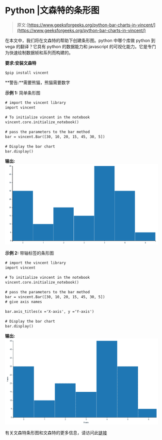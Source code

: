 # Python |文森特的条形图

> 原文:[https://www.geeksforgeeks.org/python-bar-charts-in-vincent/](https://www.geeksforgeeks.org/python-bar-charts-in-vincent/)

在本文中，我们将在文森特的帮助下创建条形图。python 中哪个库做 python 到 vega 的翻译？它具有 python 的数据能力和 javascript 的可视化能力。它是专门为快速绘制数据帧和系列而构建的。

**要求:安装文森特**

```
$pip install vincent
```

**警告:**需要熊猫，熊猫需要数字

**示例 1:** 简单条形图

```
# import the vincent library
import vincent

# To initialize vincent in the notebook
vincent.core.initialize_notebook()

# pass the parameters to the bar method
bar = vincent.Bar([30, 10, 20, 15, 45, 30, 5])

# Display the bar chart
bar.display()
```

**输出:**
![](img/a28fc6f637ae3bd566d7a53d814846c7.png)

**示例 2:** 带轴标签的条形图

```
# import the vincent library
import vincent

# To initialize vincent in the notebook
vincent.core.initialize_notebook()

# pass the parameters to the bar method
bar = vincent.Bar([30, 10, 20, 15, 45, 30, 5])
# give axis names

bar.axis_titles(x ='X-axis', y ='Y-axis')

# Display the bar chart
bar.display()
```

**输出:**
![](img/f486b7ce8ffbff74d6cff4d42bc89398.png)

有关文森特条形图和文森特的更多信息，请访问此[链接](https://vincent.readthedocs.io/en/latest/quickstart.html#quick-data)
